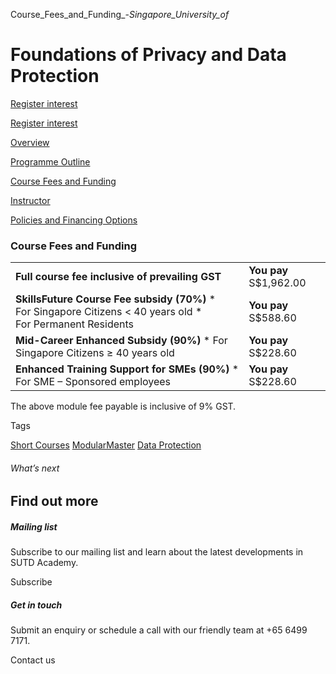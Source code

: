 Course_Fees_and_Funding_-_Singapore_University_of_



Foundations of Privacy and Data Protection
==========================================

[Register interest](/admissions/academy/short-courses/short-courses-register-your-interest/?coursename=foundations-of-privacy-and-data-protection)

[Register interest](/admissions/academy/short-courses/short-courses-register-your-interest/?coursename=foundations-of-privacy-and-data-protection)

[Overview](/course/foundations-of-privacy-and-data-protection/#tabs)

[Programme Outline](/course/foundations-of-privacy-and-data-protection/programme-outline/#tabs)

[Course Fees and Funding](/course/foundations-of-privacy-and-data-protection/course-fees-and-funding/#tabs)

[Instructor](/course/foundations-of-privacy-and-data-protection/instructor/#tabs)

[Policies and Financing Options](/course/foundations-of-privacy-and-data-protection/policies-and-financing-options/#tabs)

### Course Fees and Funding

|  |  |
| --- | --- |
| **Full course fee inclusive of prevailing GST** | **You pay**  S$1,962.00 |
| **SkillsFuture Course Fee subsidy (70%)**  * For Singapore Citizens < 40 years old * For Permanent Residents | **You pay**  S$588.60 |
| **Mid-Career Enhanced Subsidy (90%)**  * For Singapore Citizens ≥ 40 years old | **You pay**  S$228.60 |
| **Enhanced Training Support for SMEs (90%)**  * For SME – Sponsored employees | **You pay**  S$228.60 |

The above module fee payable is inclusive of 9% GST.

Tags

[Short Courses](/admissions/academy/courses-and-modules/?academy-type-course=780)
[ModularMaster](/admissions/academy/courses-and-modules/?academy-type-course=792)
[Data Protection](/admissions/academy/courses-and-modules/?discipline=793)

###### What’s next

Find out more
-------------

##### Mailing list

Subscribe to our mailing list and learn about the latest developments in SUTD Academy.

Subscribe

##### Get in touch

Submit an enquiry or schedule a call with our friendly team at +65 6499 7171.

Contact us

